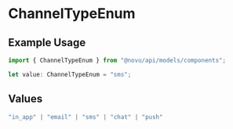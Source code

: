 # ChannelTypeEnum

## Example Usage

```typescript
import { ChannelTypeEnum } from "@novu/api/models/components";

let value: ChannelTypeEnum = "sms";
```

## Values

```typescript
"in_app" | "email" | "sms" | "chat" | "push"
```